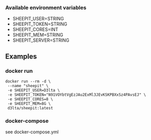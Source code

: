 ### Available environment variables
- SHEEPIT_USER=STRING
- SHEEPIT_TOKEN=STRING
- SHEEPIT_CORES=INT
- SHEEPIT_MEM=STRING
- SHEEPIT_SERVER=STRING

## Examples
### docker run
```
docker run --rm -d \
 --name "sheepit" \
 -e SHEEPIT_USER=D3lta \
 -e SHEEPIT_TOKEN="N91VOYbtVgEzJAu2ExMl3JEvKSKPBXxSz4PAvsEJ" \
 -e SHEEPIT_CORES=8 \
 -e SHEEPIT_MEM=8G \
 d3lta/sheepit:latest
```

### docker-compose
see docker-compose.yml

